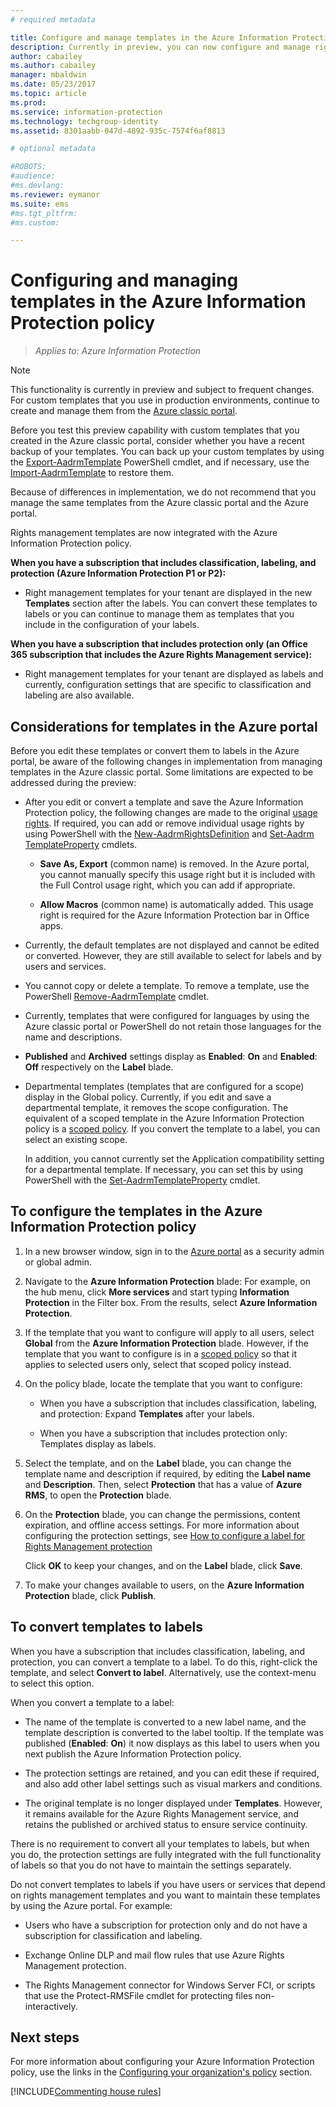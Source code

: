 ```yaml
---
# required metadata

title: Configure and manage templates in the Azure Information Protection policy
description: Currently in preview, you can now configure and manage rights management templates from the Azure Information Protection policy. 
author: cabailey
ms.author: cabailey
manager: mbaldwin
ms.date: 05/23/2017
ms.topic: article
ms.prod:
ms.service: information-protection
ms.technology: techgroup-identity
ms.assetid: 8301aabb-047d-4892-935c-7574f6af8813

# optional metadata

#ROBOTS:
#audience:
#ms.devlang:
ms.reviewer: eymanor
ms.suite: ems
#ms.tgt_pltfrm:
#ms.custom:

---
```


# Configuring and managing templates in the Azure Information Protection policy

>*Applies to: Azure Information Protection*

>[!NOTE]
>This functionality is currently in preview and subject to frequent changes. For custom templates that you use in production environments, continue to create and manage them from the [Azure classic portal](configure-custom-templates.md). 
>
>Before you test this preview capability with custom templates that you created in the Azure classic portal, consider whether you have a recent backup of your templates. You can back up your custom templates by using the [Export-​Aadrm​Template](/powershell/module/aadrm/export-aadrmtemplate) PowerShell cmdlet, and if necessary, use the [Import-​Aadrm​Template](/powershell/module/aadrm/import-aadrmtemplate) to restore them.
>
>Because of differences in implementation, we do not recommend that you manage the same templates from the Azure classic portal and the Azure portal.


Rights management templates are now integrated with the Azure Information Protection policy. 

**When you have a subscription that includes classification, labeling, and protection (Azure Information Protection P1 or P2):**

- Right management templates for your tenant are displayed in the new **Templates** section after the labels. You can convert these templates to labels or you can continue to manage them as templates that you include in the configuration of your labels. 

**When you have a subscription that includes protection only (an Office 365 subscription that includes the Azure Rights Management service):**

- Right management templates for your tenant are displayed as labels and currently, configuration settings that are specific to classification and labeling are also available. 


## Considerations for templates in the Azure portal

Before you edit these templates or convert them to labels in the Azure portal, be aware of the following changes in implementation from managing templates in the Azure classic portal. Some limitations are expected to be addressed during the preview:

- After you edit or convert a template and save the Azure Information Protection policy, the following changes are made to the original [usage rights](configure-usage-rights.md). If required, you can add or remove individual usage rights by using PowerShell with the [New-​Aadrm​Rights​Definition](/powershell/module/aadrm/set-aadrmtemplateproperty) and [Set-​Aadrm​Template​Property](/powershell/module/aadrm/new-aadrmrightsdefinition) cmdlets.
    
    - **Save As, Export** (common name) is removed. In the Azure portal, you cannot manually specify this usage right but it is included with the Full Control usage right, which you can add if appropriate.
    
    - **Allow Macros** (common name) is automatically added. This usage right is required for the Azure Information Protection bar in Office apps.
    
- Currently, the default templates are not displayed and cannot be edited or converted. However, they are still available to select for labels and by users and services.

- You cannot copy or delete a template. To remove a template, use the PowerShell [Remove-AadrmTemplate](/powershell/module/aadrm/remove-aadrmtemplate) cmdlet. 

- Currently, templates that were configured for languages by using the Azure classic portal or PowerShell do not retain those languages for the name and descriptions.

- **Published** and **Archived** settings display as **Enabled**: **On** and **Enabled**: **Off** respectively on the **Label** blade.

- Departmental templates (templates that are configured for a scope) display in the Global policy. Currently, if you edit and save a departmental template, it removes the scope configuration. The equivalent of a scoped template in the Azure Information Protection policy is a [scoped policy](configure-policy-scope.md). If you convert the template to a label, you can select an existing scope.
    
    In addition, you cannot currently set the Application compatibility setting for a departmental template. If necessary, you can set this by using PowerShell with the [Set-​Aadrm​Template​Property](/powershell/module/aadrm/set-aadrmtemplateproperty) cmdlet.


## To configure the templates in the Azure Information Protection policy

1. In a new browser window, sign in to the [Azure portal](https://portal.azure.com) as a security admin or global admin.

2. Navigate to the **Azure Information Protection** blade: For example, on the hub menu, click **More services** and start typing **Information Protection** in the Filter box. From the results, select **Azure Information Protection**. 

2. If the template that you want to configure will apply to all users, select **Global** from the **Azure Information Protection** blade. However, if the template that you want to configure is in a [scoped policy](configure-policy-scope.md) so that it applies to selected users only, select that scoped policy instead.

3. On the policy blade, locate the template that you want to configure:
    
    - When you have a subscription that includes classification, labeling, and protection: Expand **Templates** after your labels.
    
    - When you have a subscription that includes protection only: Templates display as labels.

4. Select the template, and on the **Label** blade, you can change the template name and description if required, by editing the **Label name** and **Description**. Then, select **Protection** that has a value of **Azure RMS**, to open the **Protection** blade.

5. On the **Protection** blade, you can change the permissions, content expiration, and offline access settings. For more information about configuring the protection settings, see [How to configure a label for Rights Management protection](configure-policy-protection.md)
    
    Click **OK** to keep your changes, and on the **Label** blade, click **Save**.

6. To make your changes available to users, on the **Azure Information Protection** blade, click **Publish**.

## To convert templates to labels

When you have a subscription that includes classification, labeling, and protection, you can convert a template to a label. To do this, right-click the template, and select **Convert to label**. Alternatively, use the context-menu to select this option.

When you convert a template to a label:

- The name of the template is converted to a new label name, and the template description is converted to the label tooltip. If the template was published (**Enabled**: **On**) it now displays as this label to users when you next publish the Azure Information Protection policy.

- The protection settings are retained, and you can edit these if required, and also add other label settings such as visual markers and conditions.

- The original template is no longer displayed under **Templates**. However, it remains available for the Azure Rights Management service, and retains the published or archived status to ensure service continuity.  

There is no requirement to convert all your templates to labels, but when you do, the protection settings are fully integrated with the full functionality of labels so that you do not have to maintain the settings separately.

Do not convert templates to labels if you have users or services that depend on rights management templates and you want to maintain these templates by using the Azure portal. For example:

- Users who have a subscription for protection only and do not have a subscription for classification and labeling.

- Exchange Online DLP and mail flow rules that use Azure Rights Management protection.

- The Rights Management connector for Windows Server FCI, or scripts that use the Protect-RMSFile cmdlet for protecting files non-interactively.


## Next steps

For more information about configuring your Azure Information Protection policy, use the links in the [Configuring your organization's policy](configure-policy.md#configuring-your-organizations-policy) section.  

[!INCLUDE[Commenting house rules](../includes/houserules.md)]

